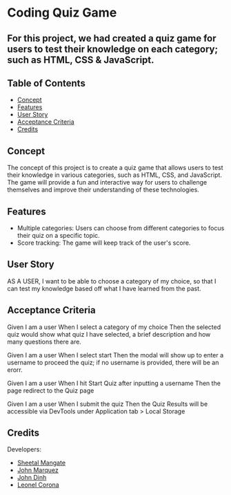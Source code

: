 # Coding Quiz Game

## For this project, we had created a quiz game for users to test their knowledge on each category; such as HTML, CSS & JavaScript.

## Table of Contents 

- [Concept](#concept)
- [Features](#features)
- [User Story](#user-story)
- [Acceptance Criteria](#acceptance-criteria)
- [Credits](#credits)

## Concept

The concept of this project is to create a quiz game that allows users to test their knowledge in various categories, such as HTML, CSS, and JavaScript. The game will provide a fun and interactive way for users to challenge themselves and improve their understanding of these technologies.

## Features

- Multiple categories: Users can choose from different categories to focus their quiz on a specific topic.
- Score tracking: The game will keep track of the user's score.

## User Story

AS A USER, I want to be able to choose a category of my choice, so that I can test my knowledge based off what I have learned from the past.

## Acceptance Criteria

Given I am a user
When I select a category of my choice
Then the selected quiz would show what quiz I have selected, a brief description and how many questions there are.

Given I am a user
When I select start
Then the modal will show up to enter a username to proceed the quiz; if no username is provided, there will be an erorr.

Given I am a user
When I hit Start Quiz after inputting a username
Then the page redirect to the Quiz page

Given I am a user 
When I submit the quiz
Then the Quiz Results will be accessible via DevTools under Application tab > Local Storage

## Credits

Developers:

- [Sheetal Mangate](https://github.com/sheetalmangate)
- [John Marquez](https://github.com/jvhnn)
- [John Dinh](https://github.com/jandgdinh)
- [Leonel Corona](https://github.com/lcorona1223)



